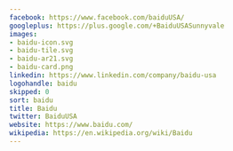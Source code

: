 ```yaml
---
facebook: https://www.facebook.com/baiduUSA/
googleplus: https://plus.google.com/+BaiduUSASunnyvale
images:
- baidu-icon.svg
- baidu-tile.svg
- baidu-ar21.svg
- baidu-card.png
linkedin: https://www.linkedin.com/company/baidu-usa
logohandle: baidu
skipped: 0
sort: baidu
title: Baidu
twitter: BaiduUSA
website: https://www.baidu.com/
wikipedia: https://en.wikipedia.org/wiki/Baidu
---
```


